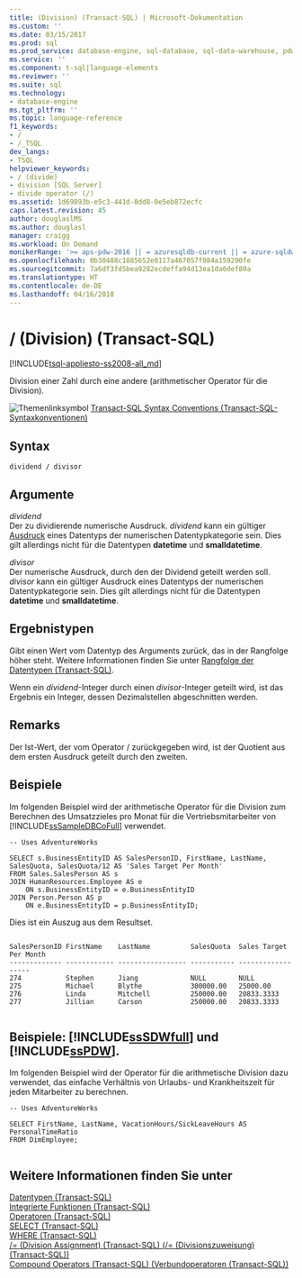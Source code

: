 ```yaml
---
title: (Division) (Transact-SQL) | Microsoft-Dokumentation
ms.custom: ''
ms.date: 03/15/2017
ms.prod: sql
ms.prod_service: database-engine, sql-database, sql-data-warehouse, pdw
ms.service: ''
ms.component: t-sql|language-elements
ms.reviewer: ''
ms.suite: sql
ms.technology:
- database-engine
ms.tgt_pltfrm: ''
ms.topic: language-reference
f1_keywords:
- /
- /_TSQL
dev_langs:
- TSQL
helpviewer_keywords:
- / (divide)
- division [SQL Server]
- divide operator (/)
ms.assetid: 1d69893b-e5c3-441d-8dd8-0e5eb872ecfc
caps.latest.revision: 45
author: douglaslMS
ms.author: douglasl
manager: craigg
ms.workload: On Demand
monikerRange: '>= aps-pdw-2016 || = azuresqldb-current || = azure-sqldw-latest || >= sql-server-2016 || = sqlallproducts-allversions'
ms.openlocfilehash: 0b30488c1885652e8117a467057f084a159290fe
ms.sourcegitcommit: 7a6df3fd5bea9282ecdeffa94d13ea1da6def80a
ms.translationtype: HT
ms.contentlocale: de-DE
ms.lasthandoff: 04/16/2018
---
```

# <a name="-division-transact-sql"></a>/ (Division) (Transact-SQL)
[!INCLUDE[tsql-appliesto-ss2008-all_md](../../includes/tsql-appliesto-ss2008-all-md.md)]

  Division einer Zahl durch eine andere (arithmetischer Operator für die Division).  
  
 ![Themenlinksymbol](../../database-engine/configure-windows/media/topic-link.gif "Topic link icon") [Transact-SQL Syntax Conventions (Transact-SQL-Syntaxkonventionen)](../../t-sql/language-elements/transact-sql-syntax-conventions-transact-sql.md)  
  
## <a name="syntax"></a>Syntax  
  
```  
dividend / divisor  
```  
  
## <a name="arguments"></a>Argumente  
 *dividend*  
 Der zu dividierende numerische Ausdruck. *dividend* kann ein gültiger [Ausdruck](../../t-sql/language-elements/expressions-transact-sql.md) eines Datentyps der numerischen Datentypkategorie sein. Dies gilt allerdings nicht für die Datentypen **datetime** und **smalldatetime**.  
  
 *divisor*  
 Der numerische Ausdruck, durch den der Dividend geteilt werden soll. *divisor* kann ein gültiger Ausdruck eines Datentyps der numerischen Datentypkategorie sein. Dies gilt allerdings nicht für die Datentypen **datetime** und **smalldatetime**.  
  
## <a name="result-types"></a>Ergebnistypen  
 Gibt einen Wert vom Datentyp des Arguments zurück, das in der Rangfolge höher steht. Weitere Informationen finden Sie unter [Rangfolge der Datentypen &#40;Transact-SQL&#41;](../../t-sql/data-types/data-type-precedence-transact-sql.md).  
  
 Wenn ein *dividend*-Integer durch einen *divisor*-Integer geteilt wird, ist das Ergebnis ein Integer, dessen Dezimalstellen abgeschnitten werden.  
  
## <a name="remarks"></a>Remarks  
 Der Ist-Wert, der vom Operator / zurückgegeben wird, ist der Quotient aus dem ersten Ausdruck geteilt durch den zweiten.  
  
## <a name="examples"></a>Beispiele  
 Im folgenden Beispiel wird der arithmetische Operator für die Division zum Berechnen des Umsatzzieles pro Monat für die Vertriebsmitarbeiter von [!INCLUDE[ssSampleDBCoFull](../../includes/sssampledbcofull-md.md)] verwendet.  
  
```  
-- Uses AdventureWorks  
  
SELECT s.BusinessEntityID AS SalesPersonID, FirstName, LastName, SalesQuota, SalesQuota/12 AS 'Sales Target Per Month'  
FROM Sales.SalesPerson AS s   
JOIN HumanResources.Employee AS e   
    ON s.BusinessEntityID = e.BusinessEntityID  
JOIN Person.Person AS p   
    ON e.BusinessEntityID = p.BusinessEntityID;  
```  
  
 Dies ist ein Auszug aus dem Resultset.  
  
```  
  
SalesPersonID FirstName    LastName          SalesQuota  Sales Target Per Month  
------------- ------------ ----------------- ----------- ------------------  
274           Stephen      Jiang             NULL        NULL  
275           Michael      Blythe            300000.00   25000.00  
276           Linda        Mitchell          250000.00   20833.3333  
277           Jillian      Carson            250000.00   20833.3333  
  
```  
  
## <a name="examples-includesssdwfullincludessssdwfull-mdmd-and-includesspdwincludessspdw-mdmd"></a>Beispiele: [!INCLUDE[ssSDWfull](../../includes/sssdwfull-md.md)] und [!INCLUDE[ssPDW](../../includes/sspdw-md.md)].  
 Im folgenden Beispiel wird der Operator für die arithmetische Division dazu verwendet, das einfache Verhältnis von Urlaubs- und Krankheitszeit für jeden Mitarbeiter zu berechnen.  
  
```  
-- Uses AdventureWorks  
  
SELECT FirstName, LastName, VacationHours/SickLeaveHours AS PersonalTimeRatio  
FROM DimEmployee;  
  
```  
  
## <a name="see-also"></a>Weitere Informationen finden Sie unter  
 [Datentypen &#40;Transact-SQL&#41;](../../t-sql/data-types/data-types-transact-sql.md)   
 [Integrierte Funktionen &#40;Transact-SQL&#41;](~/t-sql/functions/functions.md)   
 [Operatoren &#40;Transact-SQL&#41;](../../t-sql/language-elements/operators-transact-sql.md)   
 [SELECT &#40;Transact-SQL&#41;](../../t-sql/queries/select-transact-sql.md)   
 [WHERE &#40;Transact-SQL&#41;](../../t-sql/queries/where-transact-sql.md)   
 [/= &#40;Division Assignment&#41; &#40;Transact-SQL&#41; (/= &#40;Divisionszuweisung&#41; &#40;Transact-SQL&#41;)](../../t-sql/language-elements/divide-equals-transact-sql.md)   
 [Compound Operators &#40;Transact-SQL&#41; (Verbundoperatoren (Transact-SQL))](../../t-sql/language-elements/compound-operators-transact-sql.md)  
  
  


